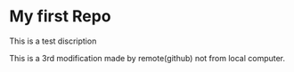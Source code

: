 # My first Repo 
This is a test discription

This is a 3rd modification made by remote(github) not from local computer.
